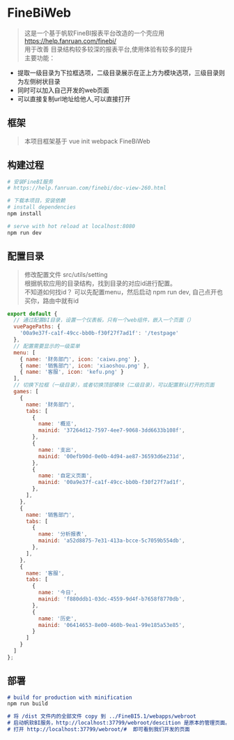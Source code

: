 # FineBiWeb

> 这是一个基于帆软FineBI报表平台改造的一个壳应用   
> https://help.fanruan.com/finebi/   
> 用于改善 目录结构较多较深的报表平台,使用体验有较多的提升  
> 主要功能：
* 提取一级目录为下拉框选项，二级目录展示在正上方为模块选项，三级目录则为左侧树状目录
* 同时可以加入自己开发的web页面  
* 可以直接复制url地址给他人,可以直接打开


## 框架

> 本项目框架基于 vue init webpack FineBiWeb  

## 构建过程

``` bash
# 安装FineBI服务
# https://help.fanruan.com/finebi/doc-view-260.html

# 下载本项目，安装依赖
# install dependencies
npm install

# serve with hot reload at localhost:8080
npm run dev

```

## 配置目录

> 修改配置文件 src/utils/setting  
> 根据帆软应用的目录结构，找到目录的对应id进行配置。  
> 不知道如何找id？ 可以先配置menu，然后启动 npm run dev, 自己点开也买你，路由中就有id


```js
export default {
  // 通过配置BI目录，设置一个仪表板，只有一个web组件，嵌入一个页面（）
  vuePagePaths: {
    '00a9e37f-ca1f-49cc-bb0b-f30f27f7ad1f': '/testpage'
  },
  // 配置需要显示的一级菜单
  menu: [
    { name: '财务部门', icon: 'caiwu.png' },
    { name: '销售部门', icon: 'xiaoshou.png' },
    { name: '客服', icon: 'kefu.png' }
  ],
  // 切换下拉框（一级目录），或者切换顶部模块（二级目录），可以配置默认打开的页面
  games: [
    {
      name: '财务部门',
      tabs: [
        {
          name: '概览',
          mainid: '37264d12-7597-4ee7-9068-3dd6633b108f',
        },
        {
          name: '支出',
          mainid: '00efb90d-0e0b-4d94-ae87-36593d6e231d',
        },
        {
          name: '自定义页面',
          mainid: '00a9e37f-ca1f-49cc-bb0b-f30f27f7ad1f',
        },
      ],
    },
    {
      name: '销售部门',
      tabs: [
        {
          name: '分析报表',
          mainid: 'a52d8875-7e31-413a-bcce-5c7059b554db',
        },
      ],
    },
    {
      name: '客服',
      tabs: [
        {
          name: '今日',
          mainid: 'f880ddb1-03dc-4559-9d4f-b7658f8770db',
        },
        {
          name: '历史',
          mainid: '06414653-8e00-460b-9ea1-99e185a53e85',
        }
      ]
    }
  ]
};

```


## 部署

```md
# build for production with minification
npm run build

# 将 /dist 文件内的全部文件 copy 到 ../FineBI5.1/webapps/webroot  
# 启动帆软BI服务，http://localhost:37799/webroot/descition 是原本的管理页面。  
# 打开 http://localhost:37799/webroot/#  即可看到我们开发的页面  

```
